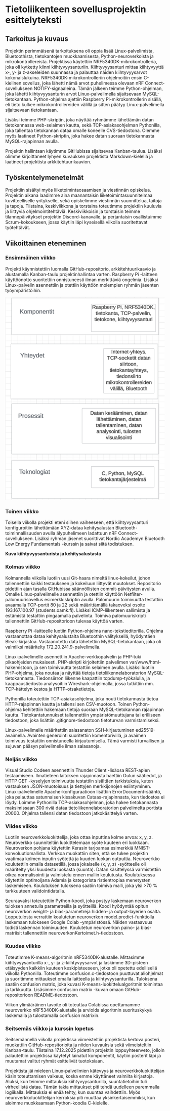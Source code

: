# Tietoliikenteen sovellusprojektin esittelyteksti

## Tarkoitus ja kuvaus

Projektin perimmäisenä tarkoituksena oli oppia lisää Linux-palvelimista, Bluetoothista, tietokantojen muokkaamisesta, Python-neuroverkoista ja mikrokontrollereista. Projektissa käytettiin NRF5340DK-mikrokontrolleria, joka oli kytketty kiinni kiihtyvyysanturiin. Kiihtyvyysanturi mittaa kiihtyvyyttä x-, y- ja z-akseleiden suunnassa ja palauttaa näiden kiihtyvyysarvot kokonaislukuina. NRF5340DK-mikrokontrolleriin ohjelmoitiin ensin C-kielinen sovellus, joka lähetti nämä arvot puhelimessa olevaan nRF Connect-sovellukseen NOTIFY-signaaleina. Tämän jälkeen teimme Python-ohjelman, joka lähetti kiihtyvyysanturin arvot Linux-palvelimella sijaitsevaan MySQL-tietokantaan. Python-ohjelma ajettiin Raspberry Pi-mikrokontrollerin sisällä, eli tieto kulkee mikrokontrollereiden välillä ja sitten päätyy Linux-palvelimella sijaitsevaan tietokantaan.

Lisäksi teimme PHP-skriptin, joka näyttää ryhmämme lähettämän datan tietokannassa web-selaimen kautta, sekä TCP-asiakasohjelman Pythonilla, joka tallentaa tietokannan dataa omalle koneelle CVS-tiedostona. Olemme myös laatineet Python-skriptin, joka hakee datan suoraan tietokannasta MySQL-rajapinnan avulla.

Projektin hallintaan käytimme GitHubissa sijaitsevaa Kanban-taulua. Lisäksi olimme kirjoittaneet lyhyen kuvauksen projektista Markdown-kielellä ja laatineet projektista arkkitehtuurikaavion.

## Työskentelymenetelmät

Projektiin sisältyi myös liiketoimintaosaamisen ja viestinnän opiskelua. Projektin aikana laadimme aina maanantaisin liiketoimintasuunnitelmaa kuvitteelliselle yritykselle, sekä opiskelimme viestinnän suunnittelua, taitoja ja tapoja. Tiistaina, keskiviikkona ja torstaina toteutimme projektiin kuuluvia ja liittyviä ohjelmointitehtäviä. Keskiviikkoisin ja torstaisin teimme tilannepäivitykset projektin Discord-kanavalle, ja perjantaisin osallistuimme Scrum-kokoukseen, jossa käytiin läpi kyseisellä viikolla suoritettavat työtehtävät.

## Viikoittainen eteneminen

### Ensimmäinen viikko

Projekti käynnistettiin luomalla GitHub-repositorio, arkkitehtuurikaavio ja alustamalla Kanban-taulu projektinhallintaa varten. Raspberry Pi -laitteen käyttöönotto suoritettiin onnistuneesti ilman merkittäviä ongelmia. Lisäksi Linux-palvelin asennettiin ja otettiin käyttöön molempien ryhmän jäsenten työympäristöihin.

![kuva](thumbnail_arkkitehtuurimalli.png)

### Toinen viikko

Toisella viikolla projekti eteni siihen vaiheeseen, että kiihtyvyysanturi konfiguroitiin lähettämään XYZ-dataa kehitysalustan Bluetooth-toiminnallisuuden avulla älypuhelimeen ladattuun nRF Connect-sovellukseen. Lisäksi ryhmän jäsenet suorittivat Nordic Academyn Bluetooth Low Energy Fundamentals -kurssin ja saivat siitä todistuksen.

**Kuva kiihtyvyysanturista ja kehitysalustasta**

### Kolmas viikko

Kolmannella viikolla luotiin uusi Git-haara nimeltä linux-kokeilut, johon tallennettiin kaikki testaukseen ja kokeiluun liittyvät muutokset. Repositorio pidettiin ajan tasalla GitHubissa säännöllisten commit-päivitysten avulla. Omalle Linux-palvelimelle asennettiin ja otettiin käyttöön Netfilter-palomuurisovellus esimerkkiskriptin avulla. Palomuurin toimivuutta testattiin avaamalla TCP-portit 80 ja 22 sekä määrittämällä takaoveksi osoite 193.167.100.97 (students.oamk.fi). Lisäksi ICMP-liikenteen sallimista ja estämistä testattiin pingaamalla palvelinta. Toimiva palomuuriskripti tallennettiin GitHub-repositorioon tulevaa käyttöä varten.

Raspberry Pi -laitteelle luotiin Python-ohjelma nano-tekstieditorilla. Ohjelma vastaanottaa dataa kehitysalustalta Bluetoothin välityksellä, hyödyntäen Bleak-kirjastoa. Vastaanotettu data lähetettiin MySQL-tietokantaan, joka oli valmiiksi määritelty 172.20.241.9-palvelimella.

Linux-palvelimelle asennettiin Apache-verkkopalvelin ja PHP-tuki pikaohjeiden mukaisesti. PHP-skripti kirjoitettiin palvelimen var/www/html-hakemistoon, ja sen toimivuutta testattiin selaimen avulla. Lisäksi luotiin PHP-ohjelma, joka noutaa ja näyttää tietoja tietoliikennelaboratorion MySQL-tietokannasta. Tiedonsiirron liikenne kaapattiin tcpdump-työkalulla, ja kaappaustiedosto analysoitiin Wireshark-ohjelmalla, jossa tutkittiin mm. TCP-kättelyn kestoa ja HTTP-otsaketietoja.

Pythonilla toteutettiin TCP-asiakasohjelma, joka nouti tietokannasta tietoa HTTP-rajapinnan kautta ja tallensi sen CSV-muotoon. Toinen Python-ohjelma kehitettiin hakemaan tietoja suoraan MySQL-tietokannan rajapinnan kautta. Tietokantatunnukset tallennettiin ympäristömuuttujana tai erilliseen tiedostoon, joka lisättiin .gitignore-tiedostoon tietoturvan varmistamiseksi.

Linux-palvelimelle määritettiin salasanaton SSH-kirjautuminen ed25519-avaimella. Avainten generointi suoritettiin komentorivillä, ja avaimen toimivuus testattiin onnistuneella kirjautumisella. Tämä varmisti turvallisen ja sujuvan pääsyn palvelimelle ilman salasanoja.

### Neljäs viikko

Visual Studio Codeen asennettiin Thunder Client -lisäosa REST-apien testaamiseen. Ilmatieteen laitoksen rajapinnasta haettiin Oulun säätiedot, ja HTTP GET -kyselyjen toimivuutta testattiin sisältäen tarkistuksia, kuten vastauksen JSON-muotoisuus ja tiettyjen merkkijonojen esiintyminen. Linux-palvelimelle Apache-konfiguraatioon lisättiin ErrorDocument-sääntö, joka palauttaa satunnaisen kissakuvan Cataas-rajapinnasta, kun tiedostoa ei löydy. Loimme Pythonilla TCP-asiakasohjelman, joka hakee tietokannasta maksimissaan 300 riviä dataa tietoliikennelaboratorion palvelimelta portista 20000. Ohjelma tallensi datan tiedostoon jatkokäsittelyä varten.

### Viides viikko

Luotiin neuroverkkoluokittelija, joka ottaa inputtina kolme arvoa: x, y, z. Neuroverkko suunniteltiin luokittelemaan syöte kuuteen eri luokkaan. Neuroverkon pohjana käytettiin Kerasin tarjoamaa esimerkkiä MNIST-konvoluutiomallista. Verkkoa muokattiin siten, että se tukee projektin vaatimaa kolmen inputin syötettä ja kuuden luokan outputtia. Neuroverkko koulutettiin omalla datasetillä, jossa jokaiselle (x, y, z) -syötteelle oli määritelty yksi kuudesta luokasta (suunta). Datan käsittelyssä varmistettiin oikea normalisointi ja valmistelu ennen mallin koulutusta. Koulutuksessa käytettiin optimoijana Adamia ja kategorista ristientropiaa menetysten laskemiseen. Koulutuksen tuloksena saatiin toimiva malli, joka ylsi >70 % tarkkuuteen validointidatalla.

Seuraavaksi toteutettiin Python-koodi, joka pystyy laskemaan neuroverkon tuloksen annetulla parametreilla ja syötteillä. Koodi hyödyntää opitun neuroverkon weight- ja bias-parametreja hidden- ja output-layerien osalta. Lopputulosta verrattiin koulutetun neuroverkon model.predict-funktiolla laskemaan tulokseen Google Colab -ympäristössä. Näiden vastaavuus todisti laskennan toimivuuden. Koulutetun neuroverkon paino- ja bias-matriisit tallennettiin neuroverkonKertoimet.h-tiedostoon.

### Kuudes viikko

Toteutimme K-means-algoritmin nRF5340DK-alustalle. Mittasimme kiihtyvyysanturilla x-, y- ja z-kiihtyvyysarvot ja laskimme 3D-pisteen etäisyyden kaikkiin kuuteen keskipisteeseen, jotka oli opetettu edellisellä viikolla Pythonilla. Toteutimme confusion.c-tiedostoon puuttuvat aliohjelmat ja suoritimme mittaukset omalla laitteella ja kiihtyvyysanturilla. Tuloksena saatiin confusion matrix, joka kuvasi K-means-luokittelualgoritmin toimintaa ja tarkkuutta. Lisäsimme confusion matrix -kuvan omaan GitHub-repositorioon README-tiedostoon.

Viikon ylimääräinen tavoite oli toteuttaa Colabissa opettamamme neuroverkko nRF5340DK-alustalle ja arvioida algoritmin suorituskykyä laskemalla ja tulostamalla confusion matrixin.

### Seitsemäs viikko ja kurssin lopetus

Seitsemännellä viikolla projektissa viimeisteltiin projektista kertova posteri, muokattiin GitHub-repositorioita ja niiden kuvauksia sekä viimeisteltiin Kanban-taulu. Tiistaina 17.12.2025 pidettiin projektin loppuyhteenveto, jolloin palautettiin projektissa käytetyt lainatut komponentit, käytiin posterit läpi ja muutamat valitut ryhmät esittelivät tuotoksiaan.

Projektista jäi mieleen Linux-palvelimien kätevyys ja neuroverkkoluokittelijan käsin toteuttamisen vaikeus, koska emme käyttäneet valmiita kirjastoja. Aluksi, kun teimme mittauksia kiihtyvyysanturilla, suuntatietoihin tuli virheellistä dataa. Tämän takia mittaukset piti tehdä uudelleen paremmalla logiikalla. Mittauksia ei enää tehty, kun suuntaa vaihdettiin. Myös neuroverkkoluokittelijan kerroksia piti muuttaa yksinkertaisemmiksi, kun aloimme muokkaamaan Python-koodia C-kielelle.
